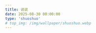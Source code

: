 ```yaml
---
title: 说说
date: 2025-08-30 00:00:00
type: 'shuoshuo'
# top_img: /img/wallpaper/shuoshuo.webp
---
```

